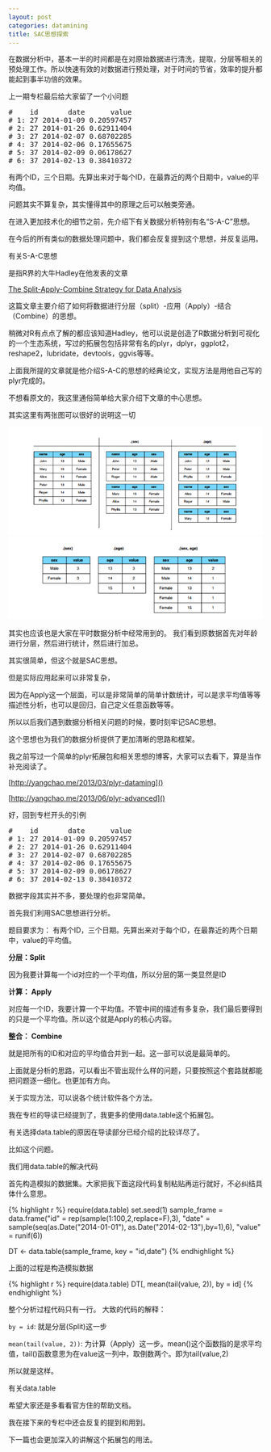 ```yaml
---
layout: post
categories: datamining
title: SAC思想探索
---
```


在数据分析中，基本一半的时间都是在对原始数据进行清洗，提取，分层等相关的预处理工作。所以快速有效的对数据进行预处理，对于时间的节省，效率的提升都能起到事半功倍的效果。

上一期专栏最后给大家留了一个小问题

<pre>
#    id       date      value
# 1: 27 2014-01-09 0.20597457
# 2: 27 2014-01-26 0.62911404
# 3: 27 2014-02-07 0.68702285
# 4: 37 2014-02-06 0.17655675
# 5: 37 2014-02-09 0.06178627
# 6: 37 2014-02-13 0.38410372
</pre>


有两个ID，三个日期。先算出来对于每个ID，在最靠近的两个日期中，value的平均值。

问题其实不算复杂，其实懂得其中的原理之后可以触类旁通。

在进入更加技术化的细节之前，先介绍下有关数据分析特别有名“S-A-C”思想。

在今后的所有类似的数据处理问题中，我们都会反复提到这个思想，并反复运用。

有关S-A-C思想

是指R界的大牛Hadley在他发表的文章 

[The Split-Apply-Combine Strategy for Data Analysis](http://www.jstatsoft.org/v40/i01)

这篇文章主要介绍了如何将数据进行分层（split）-应用（Apply）-结合（Combine）的思想。

稍微对R有点点了解的都应该知道Hadley，他可以说是创造了R数据分析到可视化的一个生态系统，写过的拓展包包括非常有名的plyr，dplyr，ggplot2，reshape2，lubridate，devtools，ggvis等等。

上面我所提的文章就是他介绍S-A-C的思想的经典论文，实现方法是用他自己写的plyr完成的。

不想看原文的，我这里通俗简单给大家介绍下文章的中心思想。

其实这里有两张图可以很好的说明这一切

![](/assets/images/sac/sac-1.png)
![](/assets/images/sac/sac-2.png)

其实也应该也是大家在平时数据分析中经常用到的。
我们看到原数据首先对年龄进行分层，然后进行统计，然后进行加总。

其实很简单，但这个就是SAC思想。

但是实际应用起来可以非常复杂，

因为在Apply这一个层面，可以是非常简单的简单计数统计，可以是求平均值等等描述性分析，也可以是回归，自己定义任意函数等等。

所以以后我们遇到数据分析相关问题的时候，要时刻牢记SAC思想。

这个思想也为我们的数据分析提供了更加清晰的思路和框架。

我之前写过一个简单的plyr拓展包和相关思想的博客，大家可以去看下，算是当作补充阅读了。

[http://yangchao.me/2013/03/plyr-dataming]()

[http://yangchao.me/2013/06/plyr-advanced]()

好，回到专栏开头的引例

<pre>
#    id       date      value
# 1: 27 2014-01-09 0.20597457
# 2: 27 2014-01-26 0.62911404
# 3: 27 2014-02-07 0.68702285
# 4: 37 2014-02-06 0.17655675
# 5: 37 2014-02-09 0.06178627
# 6: 37 2014-02-13 0.38410372
</pre>

数据字段其实并不多，要处理的也非常简单。

首先我们利用SAC思想进行分析。

题目要求为： 有两个ID，三个日期。先算出来对于每个ID，在最靠近的两个日期中，value的平均值。

**分层：Split**

因为我要计算每一个id对应的一个平均值，所以分层的第一类显然是ID

**计算： Apply**

对应每一个ID，我要计算一个平均值。不管中间的描述有多复杂，我们最后要得到的只是一个平均值。所以这个就是Apply的核心内容。

**整合： Combine**

就是把所有的ID和对应的平均值合并到一起。这一部可以说是最简单的。

上面就是分析的思路，可以看出不管出现什么样的问题，只要按照这个套路就都能把问题逐一细化。也更加有方向。

关于实现方法，可以说各个统计软件各个方法。

我在专栏的导读已经提到了，我更多的使用data.table这个拓展包。

有关选择data.table的原因在导读部分已经介绍的比较详尽了。

比如这个问题。

我们用data.table的解决代码

首先构造模拟的数据集。大家把我下面这段代码复制粘贴再运行就好，不必纠结具体什么意思。

{% highlight r %}
require(data.table)
set.seed(1)
sample_frame = data.frame("id" = rep(sample(1:100,2,replace=F),3),
                          "date" = sample(seq(as.Date("2014-01-01"),
                                              as.Date("2014-02-13"),by=1),6),
                          "value" = runif(6))

DT <- data.table(sample_frame, key = "id,date")
{% endhighlight %}

上面的过程是构造模拟数据

{% highlight r %}
require(data.table)
DT[, mean(tail(value, 2)), by = id]
{% endhighlight %}

整个分析过程代码只有一行。
大致的代码的解释：

`by = id`: 就是分层(Split)这一步

`mean(tail(value, 2))`: 为计算（Apply）这一步。mean()这个函数指的是求平均值，tail()函数意思为在value这一列中，取倒数两个。即为tail(value,2)

所以就是这样。

有关data.table

希望大家还是多看看官方住的帮助文档。

我在接下来的专栏中还会反复的提到和用到。

下一篇也会更加深入的讲解这个拓展包的用法。









